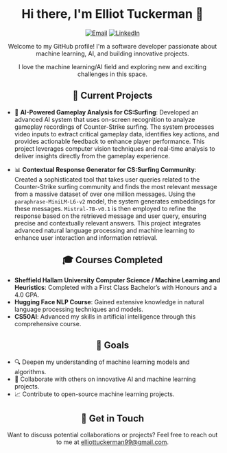 <h1 align="center">Hi there, I'm Elliot Tuckerman 👋</h1>

<p align="center">
  <a href="mailto:elliottuckerman99@gmail.com"><img src="https://img.shields.io/badge/-Email-ff69b4" alt="Email"></a>
  <a href="https://linkedin.com/in/elliottuckerman/"><img src="https://img.shields.io/badge/-LinkedIn-0077b5" alt="LinkedIn"></a>
</p>

<p align="center">Welcome to my GitHub profile! I'm a software developer passionate about machine learning, AI, and building innovative projects. </p><p align="center">I love the machine learning/AI field and exploring new and exciting challenges in this space.</p>

<h2 align="center">🔭 Current Projects</h2>

- 🧠 **AI-Powered Gameplay Analysis for CS:Surfing**: Developed an advanced AI system that uses on-screen recognition to analyze gameplay recordings of Counter-Strike surfing. The system processes video inputs to extract critical gameplay data, identifies key actions, and provides actionable feedback to enhance player performance. This project leverages computer vision techniques and real-time analysis to deliver insights directly from the gameplay experience.

- 📊 **Contextual Response Generator for CS:Surfing Community**: Created a sophisticated tool that takes user queries related to the Counter-Strike surfing community and finds the most relevant message from a massive dataset of over one million messages. Using the `paraphrase-MiniLM-L6-v2` model, the system generates embeddings for these messages. `Mistral-7B-v0.1` is then employed to refine the response based on the retrieved message and user query, ensuring precise and contextually relevant answers. This project integrates advanced natural language processing and machine learning to enhance user interaction and information retrieval.

<h2 align="center">🎓 Courses Completed</h2>

- **Sheffield Hallam University Computer Science / Machine Learning and Heuristics**: Completed with a First Class Bachelor’s with Honours and a 4.0 GPA.
- **Hugging Face NLP Course**: Gained extensive knowledge in natural language processing techniques and models.
- **CS50AI**: Advanced my skills in artificial intelligence through this comprehensive course.

<h2 align="center">🌱 Goals</h2>

- 🔍 Deepen my understanding of machine learning models and algorithms.
- 🚀 Collaborate with others on innovative AI and machine learning projects.
- 📈 Contribute to open-source machine learning projects.

<h2 align="center">💬 Get in Touch</h2>

<p align="center">
  Want to discuss potential collaborations or projects? Feel free to reach out to me at <a href="mailto:elliottuckerman99@gmail.com">elliottuckerman99@gmail.com</a>.
</p>
